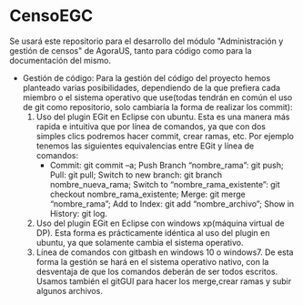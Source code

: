 # CensoEGC
Se usará este repositorio para el desarrollo del módulo "Administración y gestión de censos" de AgoraUS, tanto para código como para la documentación del mismo.

- Gestión de código:
  Para la gestión del código del proyecto hemos planteado varias posibilidades, dependiendo de la que prefiera cada miembro o el sistema operativo que use(todas tendrán en común el uso de git como repositorio, solo cambiaría la forma de realizar los commit):
  1. Uso del plugin EGit en Eclipse con ubuntu. Esta es una manera más rapida e intuitiva que por línea de comandos, ya que con dos simples clics podremos hacer commit, crear ramas, etc.
  Por ejemplo tenemos las siguientes equivalencias entre EGit y línea de comandos: 
      - Commit: git commit –a; Push Branch “nombre_rama”: git push; Pull: git pull; Switch to new branch: git branch nombre_nueva_rama; Switch to “nombre_rama_existente”: git checkout nombre_rama_existente; Merge: git merge “nombre_rama”; Add to Index: git add “nombre_archivo”; Show in History: git log.
  2. Uso del plugin EGit en Eclipse con windows xp(máquina virtual de DP). Esta forma es prácticamente idéntica al uso del plugin en ubuntu, ya que solamente cambia el sistema operativo. 
  3. Línea de comandos con gitbash en windows 10 o windows7. De esta forma la gestión se hará en el sistema operativo nativo, con la desventaja de que los comandos deberán de ser todos escritos. Usamos también el gitGUI para hacer los merge,crear ramas y subir algunos archivos.

